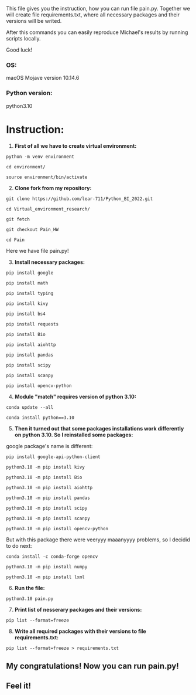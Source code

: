 This file gives you the instruction, how you can run file pain.py. Together we will create file requirements.txt, where all necessary packages and their versions will be writed.

After this commands you can easily reproduce Michael's results by running scripts locally.

Good luck!

### **OS**: 
macOS Mojave version 10.14.6
### **Python version**: 
python3.10


# Instruction:

1. **First of all we have to create virtual environment:**

```
python -m venv environment

cd environment/

source environment/bin/activate
```

2. **Clone fork from my repository:**

```
git clone https://github.com/lear-711/Python_BI_2022.git

cd Virtual_environment_research/

git fetch

git checkout Pain_HW

cd Pain
```

Here we have file pain.py!

3. **Install necessary packages:**

```
pip install google

pip install math

pip install typing

pip install kivy

pip install bs4

pip install requests

pip install Bio

pip install aiohttp

pip install pandas

pip install scipy

pip install scanpy

pip install opencv-python
```

4. **Module "match" requires version of python 3.10:**

```
conda update --all

conda install python==3.10
```

5. **Then it turned out that some packages installations work differently on python 3.10. So I reinstalled some packages:**

google package's name is different:
```
pip install google-api-python-client
```


```
python3.10 -m pip install kivy

python3.10 -m pip install Bio

python3.10 -m pip install aiohttp

python3.10 -m pip install pandas

python3.10 -m pip install scipy

python3.10 -m pip install scanpy

python3.10 -m pip install opencv-python
```
But with this package there were veeryyy maaanyyyy problems, so I decidid to do next:

```
conda install -c conda-forge opencv

python3.10 -m pip install numpy

python3.10 -m pip install lxml
```

6. **Run the file:**

```
python3.10 pain.py
```

7. **Print list of nesserary packages and their versions:**

```
pip list --format=freeze
```

8. **Write all required packages with their versions to file requirements.txt:**

```
pip list --format=freeze > requirements.txt
```

## My congratulations! Now you can run pain.py! 
## Feel it!